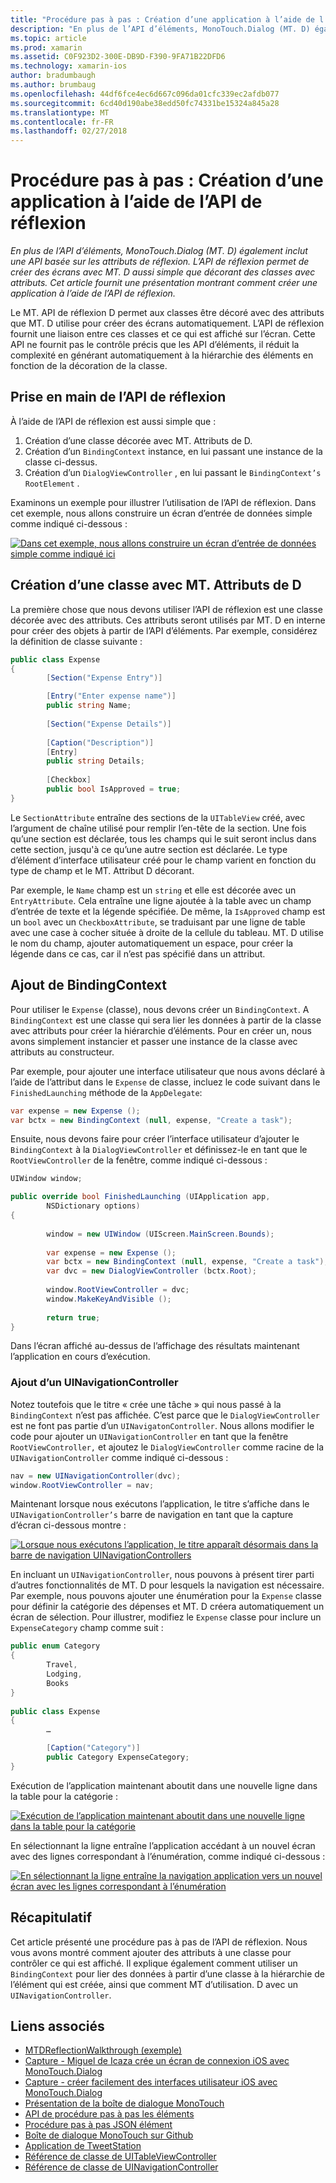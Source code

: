 ```yaml
---
title: "Procédure pas à pas : Création d’une application à l’aide de l’API de réflexion"
description: "En plus de l’API d’éléments, MonoTouch.Dialog (MT. D) également inclut une API basée sur les attributs de réflexion. L’API de réflexion permet de créer des écrans avec MT. D aussi simple que décorant des classes avec attributs. Cet article fournit une présentation montrant comment créer une application à l’aide de l’API de réflexion."
ms.topic: article
ms.prod: xamarin
ms.assetid: C0F923D2-300E-DB9D-F390-9FA71B22DFD6
ms.technology: xamarin-ios
author: bradumbaugh
ms.author: brumbaug
ms.openlocfilehash: 44df6fce4ec6d667c096da01cfc339ec2afdb077
ms.sourcegitcommit: 6cd40d190abe38edd50fc74331be15324a845a28
ms.translationtype: MT
ms.contentlocale: fr-FR
ms.lasthandoff: 02/27/2018
---
```

# <a name="walkthrough-creating-an-application-using-the-reflection-api"></a>Procédure pas à pas : Création d’une application à l’aide de l’API de réflexion

_En plus de l’API d’éléments, MonoTouch.Dialog (MT. D) également inclut une API basée sur les attributs de réflexion. L’API de réflexion permet de créer des écrans avec MT. D aussi simple que décorant des classes avec attributs. Cet article fournit une présentation montrant comment créer une application à l’aide de l’API de réflexion._


Le MT. API de réflexion D permet aux classes être décoré avec des attributs que MT. D utilise pour créer des écrans automatiquement. L’API de réflexion fournit une liaison entre ces classes et ce qui est affiché sur l’écran. Cette API ne fournit pas le contrôle précis que les API d’éléments, il réduit la complexité en générant automatiquement à la hiérarchie des éléments en fonction de la décoration de la classe.

 <a name="Getting_Started_with_the_Reflection_API" />


## <a name="getting-started-with-the-reflection-api"></a>Prise en main de l’API de réflexion

À l’aide de l’API de réflexion est aussi simple que :

1.  Création d’une classe décorée avec MT. Attributs de D.
1.  Création d’un `BindingContext` instance, en lui passant une instance de la classe ci-dessus. 
1.  Création d’un `DialogViewController` , en lui passant le `BindingContext’s` `RootElement` . 


Examinons un exemple pour illustrer l’utilisation de l’API de réflexion. Dans cet exemple, nous allons construire un écran d’entrée de données simple comme indiqué ci-dessous :

 [ ![](reflection-api-walkthrough-images/01-expense-entry.png "Dans cet exemple, nous allons construire un écran d’entrée de données simple comme indiqué ici")](reflection-api-walkthrough-images/01-expense-entry.png)

 <a name="Creating_a_Class_with_MT.D_Attributes" />


## <a name="creating-a-class-with-mtd-attributes"></a>Création d’une classe avec MT. Attributs de D

La première chose que nous devons utiliser l’API de réflexion est une classe décorée avec des attributs. Ces attributs seront utilisés par MT. D en interne pour créer des objets à partir de l’API d’éléments. Par exemple, considérez la définition de classe suivante :

```csharp
public class Expense
{
        [Section("Expense Entry")]

        [Entry("Enter expense name")]
        public string Name;
        
        [Section("Expense Details")]
  
        [Caption("Description")]
        [Entry]
        public string Details;
        
        [Checkbox]
        public bool IsApproved = true;
}
```

Le `SectionAttribute` entraîne des sections de la `UITableView` créé, avec l’argument de chaîne utilisé pour remplir l’en-tête de la section. Une fois qu’une section est déclarée, tous les champs qui le suit seront inclus dans cette section, jusqu'à ce qu’une autre section est déclarée.
Le type d’élément d’interface utilisateur créé pour le champ varient en fonction du type de champ et le MT. Attribut D décorant.

Par exemple, le `Name` champ est un `string` et elle est décorée avec un `EntryAttribute`. Cela entraîne une ligne ajoutée à la table avec un champ d’entrée de texte et la légende spécifiée. De même, la `IsApproved` champ est un `bool` avec un `CheckboxAttribute`, se traduisant par une ligne de table avec une case à cocher située à droite de la cellule du tableau. MT. D utilise le nom du champ, ajouter automatiquement un espace, pour créer la légende dans ce cas, car il n’est pas spécifié dans un attribut.

 <a name="Adding_the_BindingContext" />


## <a name="adding-the-bindingcontext"></a>Ajout de BindingContext

Pour utiliser le `Expense` (classe), nous devons créer un `BindingContext`. A `BindingContext` est une classe qui sera lier les données à partir de la classe avec attributs pour créer la hiérarchie d’éléments. Pour en créer un, nous avons simplement instancier et passer une instance de la classe avec attributs au constructeur.

Par exemple, pour ajouter une interface utilisateur que nous avons déclaré à l’aide de l’attribut dans le `Expense` de classe, incluez le code suivant dans le `FinishedLaunching` méthode de la `AppDelegate`:

```csharp
var expense = new Expense ();
var bctx = new BindingContext (null, expense, "Create a task");
```

Ensuite, nous devons faire pour créer l’interface utilisateur d’ajouter le `BindingContext` à la `DialogViewController` et définissez-le en tant que le `RootViewController` de la fenêtre, comme indiqué ci-dessous :

```csharp
UIWindow window;

public override bool FinishedLaunching (UIApplication app, 
        NSDictionary options)
{
   
        window = new UIWindow (UIScreen.MainScreen.Bounds);
            
        var expense = new Expense ();
        var bctx = new BindingContext (null, expense, "Create a task");
        var dvc = new DialogViewController (bctx.Root);
            
        window.RootViewController = dvc;
        window.MakeKeyAndVisible ();
            
        return true;
}
```

Dans l’écran affiché au-dessus de l’affichage des résultats maintenant l’application en cours d’exécution.

 <a name="Adding_a_UINavigationController" />


### <a name="adding-a-uinavigationcontroller"></a>Ajout d’un UINavigationController

Notez toutefois que le titre « crée une tâche » qui nous passé à la `BindingContext` n’est pas affichée. C’est parce que le `DialogViewController` est ne font pas partie d’un `UINavigatonController`. Nous allons modifier le code pour ajouter un `UINavigationController` en tant que la fenêtre `RootViewController,` et ajoutez le `DialogViewController` comme racine de la `UINavigationController` comme indiqué ci-dessous :

```csharp
nav = new UINavigationController(dvc);
window.RootViewController = nav;
```

Maintenant lorsque nous exécutons l’application, le titre s’affiche dans le `UINavigationController’s` barre de navigation en tant que la capture d’écran ci-dessous montre :

 [ ![](reflection-api-walkthrough-images/02-create-task.png "Lorsque nous exécutons l’application, le titre apparaît désormais dans la barre de navigation UINavigationControllers")](reflection-api-walkthrough-images/02-create-task.png)

En incluant un `UINavigationController`, nous pouvons à présent tirer parti d’autres fonctionnalités de MT. D pour lesquels la navigation est nécessaire. Par exemple, nous pouvons ajouter une énumération pour la `Expense` classe pour définir la catégorie des dépenses et MT. D créera automatiquement un écran de sélection. Pour illustrer, modifiez le `Expense` classe pour inclure un `ExpenseCategory` champ comme suit :

```csharp
public enum Category
{
        Travel,
        Lodging,
        Books
}
        
public class Expense
{
        …

        [Caption("Category")]
        public Category ExpenseCategory;
}
```

Exécution de l’application maintenant aboutit dans une nouvelle ligne dans la table pour la catégorie :

 [ ![](reflection-api-walkthrough-images/03-set-details.png "Exécution de l’application maintenant aboutit dans une nouvelle ligne dans la table pour la catégorie")](reflection-api-walkthrough-images/03-set-details.png)

En sélectionnant la ligne entraîne l’application accédant à un nouvel écran avec des lignes correspondant à l’énumération, comme indiqué ci-dessous :

 [ ![](reflection-api-walkthrough-images/04-set-category.png "En sélectionnant la ligne entraîne la navigation application vers un nouvel écran avec les lignes correspondant à l’énumération")](reflection-api-walkthrough-images/04-set-category.png)

 <a name="Summary" />


## <a name="summary"></a>Récapitulatif

Cet article présenté une procédure pas à pas de l’API de réflexion. Nous vous avons montré comment ajouter des attributs à une classe pour contrôler ce qui est affiché. Il explique également comment utiliser un `BindingContext` pour lier des données à partir d’une classe à la hiérarchie de l’élément qui est créée, ainsi que comment MT d’utilisation. D avec un `UINavigationController`.


## <a name="related-links"></a>Liens associés

- [MTDReflectionWalkthrough (exemple)](https://developer.xamarin.com/samples/MTDReflectionWalkthrough/)
- [Capture - Miguel de Icaza crée un écran de connexion iOS avec MonoTouch.Dialog](http://youtu.be/3butqB1EG0c)
- [Capture - créer facilement des interfaces utilisateur iOS avec MonoTouch.Dialog](http://youtu.be/j7OC5r8ZkYg)
- [Présentation de la boîte de dialogue MonoTouch](~/ios/user-interface/monotouch.dialog/index.md)
- [API de procédure pas à pas les éléments](~/ios/user-interface/monotouch.dialog/elements-api-walkthrough.md)
- [Procédure pas à pas JSON élément](~/ios/user-interface/monotouch.dialog/monotouch.dialog-json-markup.md)
- [Boîte de dialogue MonoTouch sur Github](https://github.com/migueldeicaza/MonoTouch.Dialog)
- [Application de TweetStation](https://github.com/migueldeicaza/TweetStation)
- [Référence de classe de UITableViewController](http://developer.apple.com/library/ios/#DOCUMENTATION/UIKit/Reference/UITableViewController_Class/Reference/Reference.html)
- [Référence de classe de UINavigationController](http://developer.apple.com/library/ios/#documentation/UIKit/Reference/UINavigationController_Class/Reference/Reference.html)
